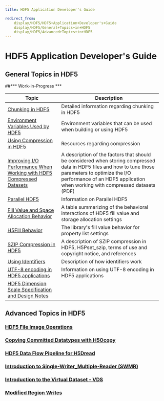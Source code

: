 ```yaml
---
title: HDF5 Application Developer's Guide

redirect_from:
    display/HDF5/HDF5+Application+Developer's+Guide
    display/HDF5/General+Topics+in+HDF5
    display/HDF5/Advanced+Topics+in+HDF5
---
```


# HDF5 Application Developer's Guide

## General Topics in HDF5

##\*\*\* Work-in-Progress \*\*\*

| Topic                         | Description                                                  |
| ----------------------------- | ------------------------------------------------------------ |
| [Chunking in HDF5](hdf5_topics/chunking_in_hdf5.md) | Detailed information regarding chunking in HDF5 |
| [Environment Variables Used by HDF5]() | Environment variables that can be used when building or using HDF5 |
| [Using Compression in HDF5]() | Resources regarding compression |
| [Improving I/O Performance When Working with HDF5 Compressed Datasets](hdf5_topics/HDF5ImprovingIOPerformanceCompressedDatasets.pdf) | A description of the factors that should be considered when storing compressed data in HDF5 files and how to tune those parameters to optimize the I/O performance of an HDF5 application when working with compressed datasets (PDF) |
| [Parallel HDF5]() | Information on Parallel HDF5 |
| [Fill Value and Space Allocation Behavior]() | A table summarizing of the behavioral interactions of HDF5 fill value and storage allocation settings  |
| [H5Fill Behavior]() | The library's fill value behavior for property list settings |
| [SZIP Compression in HDF5]() | A description of SZIP compression in HDF5, H5Pset_szip, terms of use and copyright notice, and references  |
| [Using Identifiers](hdf5_topics/UsingIdentifiers.md) | Description of how identifiers work |
| [UTF-8 encoding in HDF5 applications](hdf5_topics/UsingUTF-8EncodinginHDF5Apps.md) | Information on using UTF-8 encoding in HDF5 applications |
| [HDF5 Dimension Scale Specification and Design Notes](hdf5_topics/H5DS_Spec.pdf) | |

<!--- In doxygen/technical notes -->
<!--- | [HDF5 Library Release Versions Numbers]() | A description of HDF5 library release version numbering | -->


<!---
Parallel HDF5   Information on Parallel HDF5

Fill Value and Space Allocation Behavior    A table summarizing of the behavioral interactions of HDF5 fill value and storage allocation settings

H5Fill Behavior The library's fill value behavior for property list settings

SZIP Compression in HDF5    A description of SZIP compression in HDF5, H5Pset_szip, terms of use and copyright notice, and references

HDF5 Library Release Versions Numbers   A description of HDF5 library release version numbering

Using Identifiers   Description of how identifiers work

-->
<!---
### [New Features](hdf5_topics/feature.md)
### [New Features](hdf5_topics/feature.md)
### [New Features](hdf5_topics/feature.md)
-->

## Advanced Topics in HDF5

### [HDF5 File Image Operations](https://docs.hdfgroup.org/hdf5/rfc/HDF5FileImageOperations.pdf)
### [Copying Committed Datatypes with H5Ocopy](https://docs.hdfgroup.org/hdf5/develop/group___o_c_p_p_l.html)
### [HDF5 Data Flow Pipeline for H5Dread](advanced_topics/data_flow_pline_H5Dread.md)
### [Introduction to Single-Writer_Multiple-Reader (SWMR)](advanced_topics/intro_SWMR.md)
### [Introduction to the Virtual Dataset - VDS](advanced_topics/intro_VDS.md)
### [Modified Region Writes](advanced_topics/ModifiedRegionWrites.pdf)
<!---
### [New Features](advanced_topics/feature.md)
### [New Features](advanced_topics/feature.md)
### [New Features](advanced_topics/feature.md)
-->
